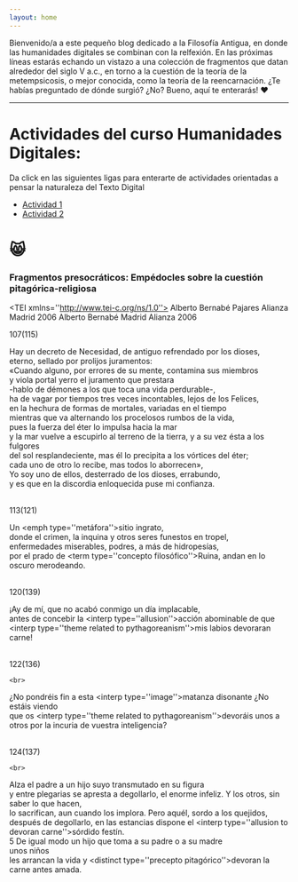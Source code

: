 ```yaml
---
layout: home
---
```


Bienvenido/a a este pequeño blog dedicado a la Filosofía Antigua, en donde las humanidades digitales se combinan con la relfexión.
En las próximas líneas estarás echando un vistazo a una colección de fragmentos que datan alrededor del siglo V a.c., en torno a
la cuestión de la teoría de la metempsicosis, o mejor conocida, como la teoría de la reencarnación. ¿Te habías preguntado de dónde
surgió? ¿No? Bueno, aquí te enterarás! ❤️

---
<h1>Actividades del curso Humanidades Digitales:</h1>


Da click en las siguientes ligas para enterarte de actividades orientadas a pensar la naturaleza del Texto Digital

- [Actividad 1](https://docs.google.com/document/d/1MbotJzewdvXEE1eV8s56UZrFhpG75zNrph3QI81U1OY/edit)
- [Actividad 2](https://docs.google.com/presentation/d/1hEoJQiTYMGfjNjHCyecqLppD_1H0Fyw_CP7ENhacau4/edit#slide=id.p1)

😸
===

### Fragmentos presocráticos: Empédocles sobre la cuestión pitagórica-religiosa
<?xml version=''1.0'' encoding=''UTF-8''?>
<?xml-model href=''http://www.tei-c.org/release/xml/tei/custom/schema/relaxng/teilite.rng'' schematypens=''http://relaxng.org/ns/structure/1.0''?>
<TEI xmlns=''http://www.tei-c.org/ns/1.0''>
 <teiHeader>
  <fileDEsc>
   <titleStmt>
    <title>Fragmentos presocráticos de Tales a Demócrito</title>
    <author>Alberto Bernabé Pajares</author>
   </titleStmt>
   <publicationStmt>
    <publisher>Alianza</publisher>
    <pubPlace>Madrid</pubPlace>
    <date>2006</date>
   </publicationStmt>
   <sourceDesc>
    <biblStruct>
     <monogr>
      <author>Alberto Bernabé</author>
      <title>Fragmentos presocráticos de Tales a Demócrito</title>
      <imprint>
       <pubPlace>Madrid</pubPlace>
       <publisher>Alianza</publisher>
       <date>2006</date>
      </imprint>
     </monogr>
    </biblStruct>
   </sourceDesc>
  </fileDEsc>
 </teiHeader>
 <text>
  <body>
   <div type=''Fragmento''>
   <idno type=''Fragmento DK''>107(115)</idno>
    
   <br>
    
   <p type=''Fragmento''>Hay un decreto de <distinct type=''deidad antigua>Necesidad</distinct>, de antiguo refrendado por los dioses,<br>
   eterno, sellado por prolijos juramentos:<br>
   <cit>«Cuando alguno, por errores de su mente, <term type=''concepto filosófico'' xml : lang=''Greek''>contamina</term> sus miembros<br>
   y viola portal yerro el juramento que prestara<br>
   -hablo de <foreign xml : lang=''Greek''>démones</foreign> a los que toca una vida perdurable-,<br>
   ha de vagar por tiempos tres veces incontables, lejos de <distinct type=''metáfora''>los Felices</distinct>,<br>
   en la hechura de formas de mortales, variadas en el tiempo<br>
   mientras que va alternando los procelosos rumbos de la vida,<br>
   pues <distinct type=''metáfora''>la fuerza del <term type=''concepto filosófico''>éter</term></distinct> lo impulsa hacia la <term type=''concepto filosófico>mar</term><br>
   y la mar vuelve a escupirlo al terreno de la <term type=''concepto filosófico''>tierra</term>, y a su vez ésta a los fulgores<br>
   del <distinct type=''metáfora''>sol resplandeciente</distinct>, mas él lo precipita a los <distinct type=''metáfora''>vórtices del éter</distinct>;<br>
   cada uno de otro lo recibe, mas todos lo aborrecen»</cit>,<br>
   Yo soy uno de ellos, desterrado de los dioses, errabundo,<br>
   y es que en la <term type=''concepto filosófico''>discordia</term> enloquecida puse mi confianza.
   </p>
   </div>

   <br>

   <div type=''Fragmento''>
   <idno type=''Fragmento DK''>113(121)</idno>
    
   <br>
    
   Un <emph type=''metáfora''>sitio ingrato</emph>,<br>
   donde el crimen, la inquina y otros seres funestos en tropel,<br>
   enfermedades miserables, podres, a más de hidropesías,<br>
   por el prado de <term type=''concepto filosófico''>Ruina</term>, andan en lo oscuro merodeando.<br>
   </div>

   <br>

   <div type=''Fragmento''>
   <idno type=''Fragmento DK''>120(139)</idno>
    
   <br>
    
   ¡Ay de mí, que no acabó conmigo un día implacable,<br>
   antes de concebir la <interp type=''allusion''>acción abominable</interp> de que <interp type=''theme related to pythagoreanism''>mis labios devoraran carne</interp>!<br>
   </div>

   <br>

   <div type=''Fragmento''>
   <idno type=''Fragmento DK''>122(136)</idno>
    
    <br>
    
   ¿No pondréis fin a esta <interp type=''image''>matanza disonante</interp> ¿No estáis viendo<br>
   que os <interp type=''theme related to pythagoreanism''>devoráis unos a otros</interp> por la incuria de vuestra inteligencia?<br>
   </div>

   <br>

   <div type=''Fragmento''>
  <idno type=''FRagmento DK''>124(137)</idno>
    
    <br>
    
   Alza el padre a un hijo suyo transmutado en su figura<br>
   y entre plegarias se apresta a degollarlo, el enorme infeliz. Y los otros, sin saber lo que hacen,<br>
   lo sacrifican, aun cuando los implora. Pero aquél, sordo a los quejidos,<br>
   después de degollarlo, en las estancias dispone el  <interp type=''allusion to devoran carne''>sórdido festín</interp>.<br>                                        5
   De igual modo un hijo que toma a su padre o a su madre<br>
   unos niños<br>
   les arrancan la vida y  <distinct type=''precepto pitagórico''>devoran la carne antes amada</distinct>.<br>
   </div>
  </body>
 </text>
</TEI>

     
